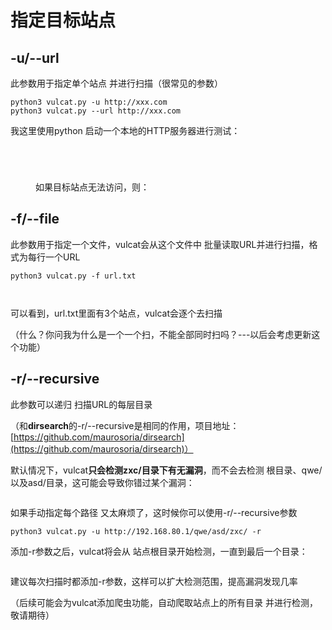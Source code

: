 # 指定目标站点

## -u/--url

此参数用于指定单个站点 并进行扫描（很常见的参数）

```
python3 vulcat.py -u http://xxx.com
python3 vulcat.py --url http://xxx.com
```

我这里使用python 启动一个本地的HTTP服务器进行测试：

<figure><img src="../../../../../static/imgs/usage/usage_02-1-1.png" alt=""><figcaption></figcaption></figure>

<figure><img src="../../../../../static/imgs/usage/usage_02-1-2.png" alt=""><figcaption></figcaption></figure>

<figure><img src="../../../../../static/imgs/usage/usage_02-1-3.png" alt=""><figcaption></figcaption></figure>

<figure><img src="../../../../../static/imgs/usage/usage_02-1-4.png" alt=""><figcaption></figcaption></figure>


<figure>如果目标站点无法访问，则：<img src="../../../../../static/imgs/usage/usage_02-1-5.png" alt=""><figcaption></figcaption></figure>

## -f/--file

此参数用于指定一个文件，vulcat会从这个文件中 批量读取URL并进行扫描，格式为每行一个URL

```
python3 vulcat.py -f url.txt
```

<figure><img src="../../../../../static/imgs/usage/usage_02-2-1.png" alt=""><figcaption></figcaption></figure>

<figure><img src="../../../../../static/imgs/usage/usage_02-2-2.png" alt=""><figcaption></figcaption></figure>

可以看到，url.txt里面有3个站点，vulcat会逐个去扫描

（什么？你问我为什么是一个一个扫，不能全部同时扫吗？---以后会考虑更新这个功能）

## -r/--recursive

此参数可以递归 扫描URL的每层目录

（和**dirsearch**的-r/--recursive是相同的作用，项目地址：[https://github.com/maurosoria/dirsearch](https://github.com/maurosoria/dirsearch)）

默认情况下，vulcat**只会检测zxc/目录下有无漏洞**，而不会去检测 根目录、qwe/以及asd/目录，这可能会导致你错过某个漏洞：

<figure><img src="../../../../../static/imgs/usage/usage_02-3-1.png" alt=""><figcaption></figcaption></figure>

如果手动指定每个路径 又太麻烦了，这时候你可以使用-r/--recursive参数

```
python3 vulcat.py -u http://192.168.80.1/qwe/asd/zxc/ -r
```

添加-r参数之后，vulcat将会从 站点根目录开始检测，一直到最后一个目录：

<figure><img src="../../../../../static/imgs/usage/usage_02-3-2.png" alt=""><figcaption></figcaption></figure>

建议每次扫描时都添加-r参数，这样可以扩大检测范围，提高漏洞发现几率

（后续可能会为vulcat添加爬虫功能，自动爬取站点上的所有目录 并进行检测，敬请期待）
